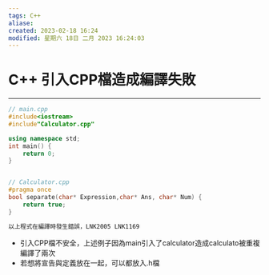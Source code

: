 ```yaml
---
tags: C++ 
aliase: 
created: 2023-02-18 16:24
modified: 星期六 18日 二月 2023 16:24:03
---
```


# C++ 引入CPP檔造成編譯失敗
***

```cpp
// main.cpp
#include<iostream>
#include"Calculator.cpp"

using namespace std;
int main() {
	return 0;
}


// Calculator.cpp
#pragma once
bool separate(char* Expression,char* Ans, char* Num) {
	return true;
}

以上程式在編譯時發生錯誤，LNK2005 LNK1169
```

- 引入CPP檔不安全，上述例子因為main引入了calculator造成calculato被重複編譯了兩次
- 若想將宣告與定義放在一起，可以都放入.h檔